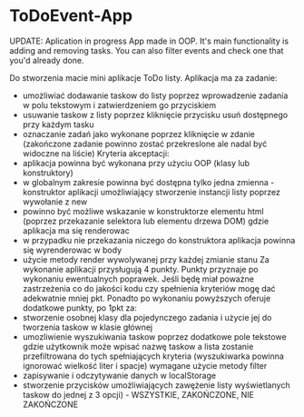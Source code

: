 # ToDoEvent-App
UPDATE: Aplication in progress
App made in OOP.
It's main functionality is adding and removing tasks. 
You can also filter events and check one that you'd already done.

Do stworzenia macie mini aplikacje ToDo listy. 
Aplikacja ma za zadanie: 
- umożliwiać dodawanie taskow do listy poprzez wprowadzenie zadania w polu tekstowym i zatwierdzeniem go przyciskiem 
- usuwanie taskow z listy poprzez kliknięcie przycisku usuń dostępnego przy każdym tasku 
- oznaczanie zadań jako wykonane poprzez kliknięcie w zdanie (zakończone zadanie powinno zostać przekreslone ale nadal być widoczne na liście)
Kryteria akceptacji: 
- aplikacja powinna być wykonana przy użyciu OOP (klasy lub konstruktory)
- w globalnym zakresie powinna być dostępna tylko jedna zmienna - konstruktor aplikacji umożliwiający stworzenie instancji listy poprzez wywołanie z new 
- powinno być możliwe wskazanie w konstruktorze elementu html (poprzez przekazanie selektora lub elementu drzewa DOM) gdzie aplikacja ma się renderowac 
- w przypadku nie przekazania niczego do konstruktora aplikacja powinna się wyrenderowac w body 
- użycie metody render wywolywanej przy każdej zmianie stanu 
Za wykonanie aplikacji przysługują 4 punkty. Punkty przyznaje po wykonaniu ewentualnych poprawek. Jeśli będę miał poważne zastrzeżenia co do jakości kodu czy spełnienia kryteriów mogę dać adekwatnie mniej pkt. 
Ponadto po wykonaniu powyższych oferuje dodatkowe punkty, po 1pkt za: 
- stworzenie osobnej klasy dla pojedynczego zadania i użycie jej do tworzenia taskow w klasie głównej 
- umozliwienie wyszukiwania taskow poprzez dodatkowe pole tekstowe gdzie użytkownik może wpisać nazwę taskow a lista zostanie przefiltrowana do tych spełniających kryteria (wyszukiwarka powinna ignorować wielkość liter i spacje) wymagane użycie metody filter
- zapisywanie i odczytywanie danych w localStorage 
- stworzenie przycisków umożliwiających zawężenie listy wyświetlanych taskow do jednej z 3 opcji) - WSZYSTKIE, ZAKOŃCZONE, NIE ZAKOŃCZONE
